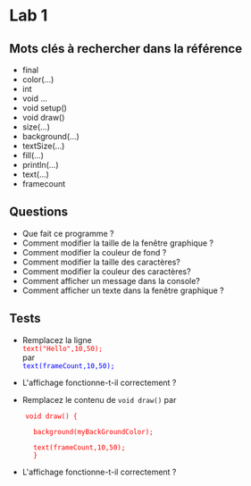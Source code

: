 # Lab 1 #

## Mots clés à rechercher dans la référence ##

- final
- color(...)
- int
- void ...
- void setup()
- void draw()
- size(...)
- background(...)
- textSize(...)
- fill(...)
- println(...)
- text(...)
- framecount


## Questions ##


- Que fait ce programme ?
- Comment modifier la taille de la fenêtre graphique ?
- Comment modifier la couleur de fond ?
- Comment modifier la taille des caractères?
- Comment modifier la couleur des caractères?
- Comment afficher un message dans la console?
- Comment afficher un texte dans la fenêtre graphique ?

## Tests ##


- Remplacez la ligne <br/>
		<font color="red"><code>text("Hello",10,50);</code><br/></font> 
par <br/>
		<font color="blue"><code>text(frameCount,10,50);</code><br/></font> 

- L'affichage fonctionne-t-il correctement ?
- Remplacez le contenu de `void draw()` par 

<font color="red"><code>&nbsp;&nbsp;&nbsp;&nbsp;void draw() {<br/>
&nbsp;&nbsp;&nbsp;&nbsp;&nbsp;&nbsp;background(myBackGroundColor);<br/>
&nbsp;&nbsp;&nbsp;&nbsp;&nbsp;&nbsp;text(frameCount,10,50);<br/>&nbsp;&nbsp;&nbsp;&nbsp;&nbsp;&nbsp;}</code></font>

- L'affichage fonctionne-t-il correctement ?



